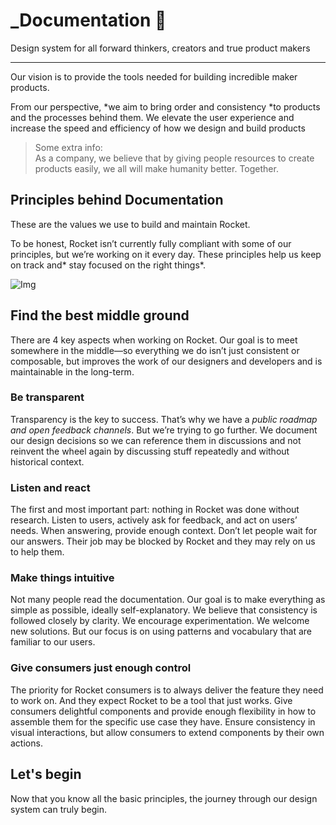 
# _Documentation 🚀

Design system for all forward thinkers, creators and true product makers

---

Our vision is to provide the tools needed for building incredible maker products.

From our perspective, *we aim to bring order and consistency *to products and the processes behind them. We elevate the user experience and increase the speed and efficiency of how we design and build products

> Some extra info:  
> As a company, we believe that by giving people resources to create products easily, we all will make humanity better. Together.

## Principles behind Documentation

These are the values we use to build and maintain Rocket.

To be honest, Rocket isn’t currently fully compliant with some of our principles, but we’re working on it every day. These principles help us keep on track and* stay focused on the right things*.

![Img](https://studio-assets.supernova.io/design-systems/19054/649b03fe-d568-4619-b32c-e8a225582c2d.jpeg?Expires=1980201600&Policy=eyJTdGF0ZW1lbnQiOlt7IlJlc291cmNlIjoiaHR0cHM6Ly9zdHVkaW8tYXNzZXRzLnN1cGVybm92YS5pby9kZXNpZ24tc3lzdGVtcy8xOTA1NC82NDliMDNmZS1kNTY4LTQ2MTktYjMyYy1lOGEyMjU1ODJjMmQuanBlZyIsIkNvbmRpdGlvbiI6eyJEYXRlTGVzc1RoYW4iOnsiQVdTOkVwb2NoVGltZSI6MTk4MDIwMTYwMH19fV19&Signature=CXi9PN-IunhqTNctpxwIUjjWXt64njh-PM-Drl~hkid38nV4N4BOPqLvwCwtFlpF6eBTmf2EZQoXPdlY5iUsZJ~HA4tKIGuEFmhZeNUeT41DlkCXl7kCzK7nngumWo6Igzl02KnTt1j6oEl4RDDh5FvYYBRhEdbkZivq6kyoVgLsejOyfpkxCYpqbtCiEiwxLbqrkWooyRkaLIn1SgT9nNfrMPQlvBkUtS8d6bR3Q1NWH8NJTZTyuJ2sC1BYpUcM3i8s5c2nZmGgFVtGGNYwrTsakvSKP14klqE18pP0YIJBmikmED4Xi5w9U8wuUyoGmaz~uk7GwVp~tn~02A3BAg__&Key-Pair-Id=APKAJGK34LCCAUR7N6LA)

## Find the best middle ground

There are 4 key aspects when working on Rocket. Our goal is to meet somewhere in the middle—so everything we do isn’t just consistent or composable, but improves the work of our designers and developers and is maintainable in the long-term.

### Be transparent

Transparency is the key to success. That’s why we have a *public roadmap and open feedback channels*. But we’re trying to go further. We document our design decisions so we can reference them in discussions and not reinvent the wheel again by discussing stuff repeatedly and without historical context.

### Listen and react

The first and most important part: nothing in Rocket was done without research. Listen to users, actively ask for feedback, and act on users’ needs. When answering, provide enough context. Don’t let people wait for our answers. Their job may be blocked by Rocket and they may rely on us to help them.

### Make things intuitive

Not many people read the documentation. Our goal is to make everything as simple as possible, ideally self-explanatory. We believe that consistency is followed closely by clarity. We encourage experimentation. We welcome new solutions. But our focus is on using patterns and vocabulary that are familiar to our users.

### Give consumers just enough control

The priority for Rocket consumers is to always deliver the feature they need to work on. And they expect Rocket to be a tool that just works. Give consumers delightful components and provide enough flexibility in how to assemble them for the specific use case they have. Ensure consistency in visual interactions, but allow consumers to extend components by their own actions.

## Let's begin

Now that you know all the basic principles, the journey through our design system can truly begin.